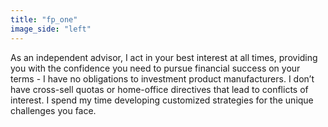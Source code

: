 ```yaml
---
title: "fp_one"
image_side: "left"
---
```

As an independent advisor, I act in your best interest at all times, providing you with the confidence you need to pursue financial success on your terms - I have no obligations to investment product manufacturers. I don’t have cross-sell quotas or home-office directives that lead to conflicts of interest. I spend my time developing customized strategies for the unique challenges you face.